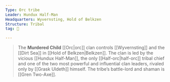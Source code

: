 ```yaml
---
Type: Orc tribe
Leader: Hundux Half-Man
Headquarters: Wyvernsting, Hold of Belkzen
Structure: Tribal
tag: 👥

---
```


> The **Murdered Child** [[Orc|orc]] clan controls [[Wyvernsting]] and the [[Dirt Sea]] in [[Hold of Belkzen|Belkzen]]. The clan is led by the vicious [[Hundux Half-Man]], the only [[Half-orc|half-orc]] tribal chief and one of the two most powerful and influential clan leaders, rivaled only by [[Grask Uldeth]] himself.
> The tribe’s battle-lord and shaman is [[Gren Two-Axe]].







